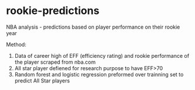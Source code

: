 # rookie-predictions
NBA analysis - predictions based on player performance on their rookie year 

Method:
1) Data of career high of EFF (efficiency rating) and rookie performance of the player scraped from nba.com
2) All star player defiened for research purpose to have EFF>70
3) Random forest and logistic regression preformed over trainning set to predict All Star players

